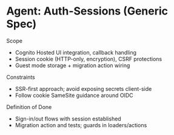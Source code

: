 # Agent: Auth-Sessions (Generic Spec)

Scope
- Cognito Hosted UI integration, callback handling
- Session cookie (HTTP-only, encryption), CSRF protections
- Guest mode storage + migration action wiring

Constraints
- SSR-first approach; avoid exposing secrets client-side
- Follow cookie SameSite guidance around OIDC

Definition of Done
- Sign-in/out flows with session established
- Migration action and tests; guards in loaders/actions
